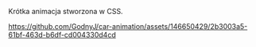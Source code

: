 Krótka animacja stworzona w CSS.


https://github.com/GodnyJ/car-animation/assets/146650429/2b3003a5-61bf-463d-b6df-cd004330d4cd

